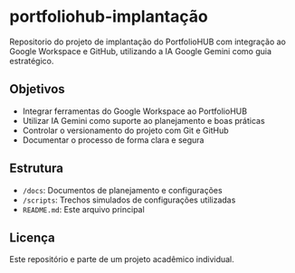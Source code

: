 # portfoliohub-implantação
Repositorio do projeto de implantação do PortfolioHUB com integração ao Google Workspace e GitHub, utilizando a IA Google Gemini como guia estratégico.

## Objetivos
- Integrar ferramentas do Google Workspace ao PortfolioHUB
- Utilizar IA Gemini como suporte ao planejamento e boas práticas
- Controlar o versionamento do projeto com Git e GitHub
- Documentar o processo de forma clara e segura

## Estrutura
- `/docs`: Documentos de planejamento e configurações
- `/scripts`: Trechos simulados de configurações utilizadas
- `README.md`: Este arquivo principal

## Licença
Este repositório e parte de um projeto acadêmico individual.
